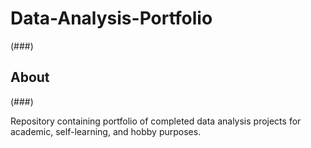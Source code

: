 # Data-Analysis-Portfolio

(###)

## About

(###)

Repository containing portfolio of completed data analysis projects for academic, self-learning, and hobby purposes. 
